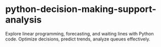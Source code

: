 # python-decision-making-support-analysis
Explore linear programming, forecasting, and waiting lines with Python code. Optimize decisions, predict trends, analyze queues effectively.
